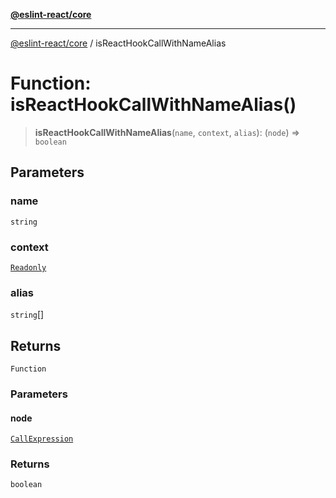 [**@eslint-react/core**](../README.md)

***

[@eslint-react/core](../README.md) / isReactHookCallWithNameAlias

# Function: isReactHookCallWithNameAlias()

> **isReactHookCallWithNameAlias**(`name`, `context`, `alias`): (`node`) => `boolean`

## Parameters

### name

`string`

### context

[`Readonly`](../-internal-/type-aliases/Readonly.md)

### alias

`string`[]

## Returns

`Function`

### Parameters

#### node

[`CallExpression`](../-internal-/interfaces/CallExpression.md)

### Returns

`boolean`
